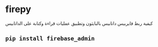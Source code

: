 # firepy
كيفية ربط فايربيس داتابيس بالبايثون وتطبيق عمليات قراءة وكتابة على الداتابيس
## `pip install firebase_admin`
